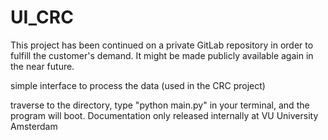 # UI_CRC
This project has been continued on a private GitLab repository in order to fulfill the customer's demand. It might be made publicly available again in the near future.

simple interface to process the data (used in the CRC project)

traverse to the directory, type "python main.py" in your terminal, and the program will boot. Documentation only released internally at VU University Amsterdam

